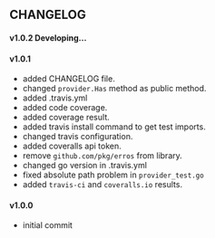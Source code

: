 ## CHANGELOG

#### v1.0.2 Developing...

#### v1.0.1
* added CHANGELOG file.
* changed `provider.Has` method as public method.
* added .travis.yml
* added code coverage.
* added coverage result.
* added travis install command to get test imports.
* changed travis configuration.
* added coveralls api token.
* remove `github.com/pkg/erros` from library.
* changed go version in .travis.yml
* fixed absolute path problem in `provider_test.go`
* added `travis-ci` and `coveralls.io` results.

#### v1.0.0 
* initial commit